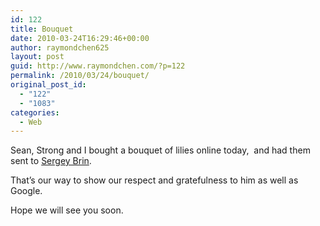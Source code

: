 ```yaml
---
id: 122
title: Bouquet
date: 2010-03-24T16:29:46+00:00
author: raymondchen625
layout: post
guid: http://www.raymondchen.com/?p=122
permalink: /2010/03/24/bouquet/
original_post_id:
  - "122"
  - "1083"
categories:
  - Web
---
```

Sean, Strong and I bought a bouquet of lilies online today,  and had them sent to <a href="http://en.wikipedia.org/wiki/Sergey_Brin" target="_blank" rel="noopener noreferrer">Sergey Brin</a>.

That&#8217;s our way to show our respect and gratefulness to him as well as Google.

Hope we will see you soon.